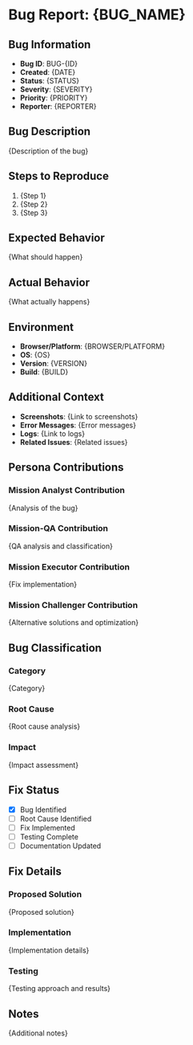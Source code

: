 # Bug Report: {BUG_NAME}

## Bug Information
- **Bug ID**: BUG-{ID}
- **Created**: {DATE}
- **Status**: {STATUS}
- **Severity**: {SEVERITY}
- **Priority**: {PRIORITY}
- **Reporter**: {REPORTER}

## Bug Description
{Description of the bug}

## Steps to Reproduce
1. {Step 1}
2. {Step 2}
3. {Step 3}

## Expected Behavior
{What should happen}

## Actual Behavior
{What actually happens}

## Environment
- **Browser/Platform**: {BROWSER/PLATFORM}
- **OS**: {OS}
- **Version**: {VERSION}
- **Build**: {BUILD}

## Additional Context
- **Screenshots**: {Link to screenshots}
- **Error Messages**: {Error messages}
- **Logs**: {Link to logs}
- **Related Issues**: {Related issues}

## Persona Contributions

### Mission Analyst Contribution
{Analysis of the bug}

### Mission-QA Contribution
{QA analysis and classification}

### Mission Executor Contribution
{Fix implementation}

### Mission Challenger Contribution
{Alternative solutions and optimization}

## Bug Classification

### Category
{Category}

### Root Cause
{Root cause analysis}

### Impact
{Impact assessment}

## Fix Status
- [x] Bug Identified
- [ ] Root Cause Identified
- [ ] Fix Implemented
- [ ] Testing Complete
- [ ] Documentation Updated

## Fix Details

### Proposed Solution
{Proposed solution}

### Implementation
{Implementation details}

### Testing
{Testing approach and results}

## Notes
{Additional notes}

